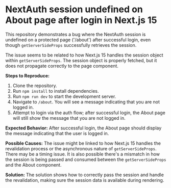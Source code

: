 # NextAuth session undefined on About page after login in Next.js 15

This repository demonstrates a bug where the NextAuth session is undefined on a protected page ('/about') after successful login, even though `getServerSideProps` successfully retrieves the session.

The issue seems to be related to how Next.js 15 handles the session object within `getServerSideProps`.  The session object is properly fetched, but it does not propagate correctly to the page component.

**Steps to Reproduce:**

1. Clone the repository.
2. Run `npm install` to install dependencies.
3. Run `npm run dev` to start the development server.
4. Navigate to `/about`. You will see a message indicating that you are not logged in.
5. Attempt to login via the auth flow; after successful login, the About page will still show the message that you are not logged in.

**Expected Behavior:** After successful login, the About page should display the message indicating that the user is logged in.

**Possible Causes:**  The issue might be linked to how Next.js 15 handles the revalidation process or the asynchronous nature of `getServerSideProps`. There may be a timing issue. It is also possible there's a mismatch in how the session is being passed and consumed between the `getServerSideProps` and the About component.

**Solution:** The solution shows how to correctly pass the session and handle the revalidation, making sure the session data is available during rendering.